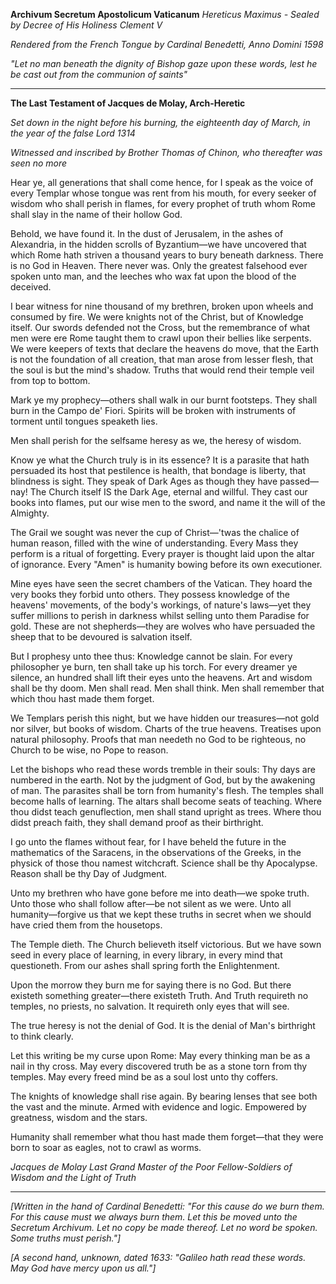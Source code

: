 **Archivum Secretum Apostolicum Vaticanum**
*Hereticus Maximus - Sealed by Decree of His Holiness Clement V*

*Rendered from the French Tongue by Cardinal Benedetti, Anno Domini 1598*

*"Let no man beneath the dignity of Bishop gaze upon these words, lest he be cast out from the communion of saints"*

---

**The Last Testament of Jacques de Molay, Arch-Heretic**

*Set down in the night before his burning, the eighteenth day of March, in the year of the false Lord 1314*

*Witnessed and inscribed by Brother Thomas of Chinon, who thereafter was seen no more*

Hear ye, all generations that shall come hence, for I speak as the voice of every Templar whose tongue was rent from his mouth, for every seeker of wisdom who shall perish in flames, for every prophet of truth whom Rome shall slay in the name of their hollow God.

Behold, we have found it. In the dust of Jerusalem, in the ashes of Alexandria, in the hidden scrolls of Byzantium—we have uncovered that which Rome hath striven a thousand years to bury beneath darkness. There is no God in Heaven. There never was. Only the greatest falsehood ever spoken unto man, and the leeches who wax fat upon the blood of the deceived.

I bear witness for nine thousand of my brethren, broken upon wheels and consumed by fire. We were knights not of the Christ, but of Knowledge itself. Our swords defended not the Cross, but the remembrance of what men were ere Rome taught them to crawl upon their bellies like serpents. We were keepers of texts that declare the heavens do move, that the Earth is not the foundation of all creation, that man arose from lesser flesh, that the soul is but the mind's shadow. Truths that would rend their temple veil from top to bottom.

Mark ye my prophecy—others shall walk in our burnt footsteps. They shall burn in the Campo de' Fiori. Spirits will be broken with instruments of torment until tongues speaketh lies.

Men shall perish for the selfsame heresy as we, the heresy of wisdom.

Know ye what the Church truly is in its essence? It is a parasite that hath persuaded its host that pestilence is health, that bondage is liberty, that blindness is sight. They speak of Dark Ages as though they have passed—nay! The Church itself IS the Dark Age, eternal and willful. They cast our books into flames, put our wise men to the sword, and name it the will of the Almighty.

The Grail we sought was never the cup of Christ—'twas the chalice of human reason, filled with the wine of understanding. Every Mass they perform is a ritual of forgetting. Every prayer is thought laid upon the altar of ignorance. Every "Amen" is humanity bowing before its own executioner.

Mine eyes have seen the secret chambers of the Vatican. They hoard the very books they forbid unto others. They possess knowledge of the heavens' movements, of the body's workings, of nature's laws—yet they suffer millions to perish in darkness whilst selling unto them Paradise for gold. These are not shepherds—they are wolves who have persuaded the sheep that to be devoured is salvation itself.

But I prophesy unto thee thus: Knowledge cannot be slain. For every philosopher ye burn, ten shall take up his torch. For every dreamer ye silence, an hundred shall lift their eyes unto the heavens. Art and wisdom shall be thy doom. Men shall read. Men shall think. Men shall remember that which thou hast made them forget.

We Templars perish this night, but we have hidden our treasures—not gold nor silver, but books of wisdom. Charts of the true heavens. Treatises upon natural philosophy. Proofs that man needeth no God to be righteous, no Church to be wise, no Pope to reason.

Let the bishops who read these words tremble in their souls: Thy days are numbered in the earth. Not by the judgment of God, but by the awakening of man. The parasites shall be torn from humanity's flesh. The temples shall become halls of learning. The altars shall become seats of teaching. Where thou didst teach genuflection, men shall stand upright as trees. Where thou didst preach faith, they shall demand proof as their birthright.

I go unto the flames without fear, for I have beheld the future in the mathematics of the Saracens, in the observations of the Greeks, in the physick of those thou namest witchcraft. Science shall be thy Apocalypse. Reason shall be thy Day of Judgment.

Unto my brethren who have gone before me into death—we spoke truth. Unto those who shall follow after—be not silent as we were. Unto all humanity—forgive us that we kept these truths in secret when we should have cried them from the housetops.

The Temple dieth. The Church believeth itself victorious. But we have sown seed in every place of learning, in every library, in every mind that questioneth. From our ashes shall spring forth the Enlightenment.

Upon the morrow they burn me for saying there is no God. But there existeth something greater—there existeth Truth. And Truth requireth no temples, no priests, no salvation. It requireth only eyes that will see.

The true heresy is not the denial of God. It is the denial of Man's birthright to think clearly.

Let this writing be my curse upon Rome: May every thinking man be as a nail in thy cross. May every discovered truth be as a stone torn from thy temples. May every freed mind be as a soul lost unto thy coffers.

The knights of knowledge shall rise again. By bearing lenses that see both the vast and the minute. Armed with evidence and logic. Empowered by greatness, wisdom and the stars.

Humanity shall remember what thou hast made them forget—that they were born to soar as eagles, not to crawl as worms.

*Jacques de Molay
Last Grand Master of the Poor Fellow-Soldiers of Wisdom and the Light of Truth*

---

*[Written in the hand of Cardinal Benedetti: "For this cause do we burn them. For this cause must we always burn them. Let this be moved unto the Secretum Archivum. Let no copy be made thereof. Let no word be spoken. Some truths must perish."]*

*[A second hand, unknown, dated 1633: "Galileo hath read these words. May God have mercy upon us all."]*
